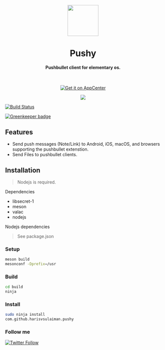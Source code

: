 <p align="center">
    <img 
    src="https://raw.githubusercontent.com/harisvsulaiman/pushy/master/data/com.github.harisvsulaiman.pushy.svg?sanitize=true" height="100px" width="100px"/>
    <h1 id="title" align="center">Pushy</h1>
    <h4 id="subtitle" align="center">Pushbullet client for elementary os.</h4>
</p>
</br>
<p align="center">
    <a href="https://appcenter.elementary.io/com.github.harisvsulaiman.pushy">
        <img src="https://appcenter.elementary.io/badge.svg" alt="Get it on AppCenter">
    </a>
</p>
<p align="center">
    <img 
    src="https://raw.githubusercontent.com/harisvsulaiman/pushy/master/data/screenshots/screenshot-1.png" />
</p>

[![Build Status](https://travis-ci.org/harisvsulaiman/pushy.svg?branch=master)](https://travis-ci.org/harisvsulaiman/pushy)

[![Greenkeeper badge](https://badges.greenkeeper.io/harisvsulaiman/pushy.svg)](https://greenkeeper.io/)

## Features

* Send push messages (Note/Link) to Android, iOS, macOS, and browsers supporting the pushbullet extenstion.
* Send Files to pushbullet clients.

## Installation
> Nodejs is required.

Dependencies
* libsecret-1
* meson
* valac
* nodejs

Nodejs dependencies
> See package.json 


### Setup

```bash
meson build
mesonconf -Dprefix=/usr
```

### Build

```bash
cd build
ninja
```
### Install

```bash
sudo ninja install
com.github.harisvsulaiman.pushy
```

### Follow me
[![Twitter Follow](https://img.shields.io/twitter/follow/espadrine.svg?style=social&label=Follow&style=plastic)](https://twitter.com/harisvsulaiman)